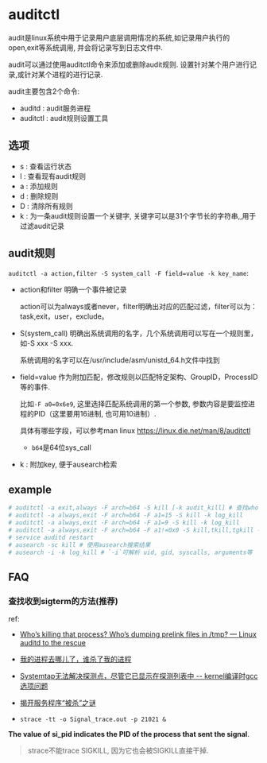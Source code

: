 # auditctl

audit是linux系统中用于记录用户底层调用情况的系统,如记录用户执行的open,exit等系统调用, 并会将记录写到日志文件中.

audit可以通过使用auditctl命令来添加或删除audit规则. 设置针对某个用户进行记录,或针对某个进程的进行记录.

audit主要包含2个命令:
- auditd : audit服务进程
- auditctl : audit规则设置工具


## 选项
- s : 查看运行状态
- l : 查看现有audit规则
- a : 添加规则
- d : 删除规则
- D : 清除所有规则
- k <key> : 为一条audit规则设置一个关键字, 关键字可以是31个字节长的字符串,,用于过滤audit记录

## audit规则
`auditctl -a action,filter -S system_call -F field=value -k key_name`:
- action和filter 明确一个事件被记录

	action可以为always或者never，filter明确出对应的匹配过滤，filter可以为：task,exit，user，exclude。

- S(system_call) 明确出系统调用的名字，几个系统调用可以写在一个规则里，如-S xxx -S xxx.

	系统调用的名字可以在/usr/include/asm/unistd_64.h文件中找到

- field=value 作为附加匹配，修改规则以匹配特定架构、GroupID，ProcessID等的事件.

	比如`-F a0=0x6e9`, 这里选择匹配系统调用的第一个参数, 参数内容是要监控进程的PID（这里要用16进制, 也可用10进制）.

	具体有哪些字段，可以参考man linux  https://linux.die.net/man/8/auditctl

	- `b64`是64位sys_call
- k : 附加key, 便于ausearch检索

## example
```bash
# auditctl -a exit,always -F arch=b64 -S kill [-k audit_kill] # 查找who send sigkill. audit.log里可能没有相关进程的killed信息
# auditctl -a always,exit -F arch=b64 -F a1=15 -S kill -k log_kill
# auditctl -a always,exit -F arch=b64 -F a1=9 -S kill -k log_kill
# auditctl -a always,exit -F arch=b64 -F a1!=0x0 -S kill,tkill,tgkill -k log_kill
# service auditd restart
# ausearch -sc kill # 使用ausearch搜索结果
# ausearch -i -k log_kill # `-i`可解析 uid, gid, syscalls, arguments等
```

## FAQ
### 查找收到sigterm的方法(**推荐**)
ref:
- [Who’s killing that process? Who’s dumping prelink files in /tmp? — Linux auditd to the rescue](https://jotdownux.wordpress.com/2016/01/23/whos-killing-that-process-whos-dumping-prelink-files-in-tmp-linux-auditd-to-the-rescue/)
- [我的进程去哪儿了，谁杀了我的进程](https://www.cnblogs.com/xybaby/p/8098229.html)
- [Systemtap无法解决探测点，尽管它已显示在探测列表中 -- kernel编译时gcc选项问题](https://mlog.club/article/3989747)
- [揭开服务程序“被杀”之谜](https://cloud.tencent.com/developer/article/1639080)

- `strace -tt -o Signal_trace.out -p 21021 &`

**The value of si_pid indicates the PID of the process that sent the signal**.

> strace不能trace SIGKILL, 因为它也会被SIGKILL直接干掉.